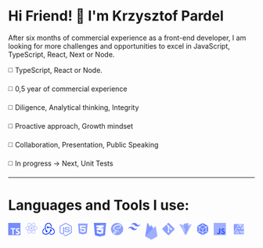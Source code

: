 # Hi Friend! 👋 I'm Krzysztof Pardel

After six months of commercial experience as a front-end developer, I am looking for more challenges and opportunities to excel in JavaScript, TypeScript, React, Next or Node.

◻️ TypeScript, React or Node.

◻️ 0,5 year of commercial experience

◻️ Diligence, Analytical thinking, Integrity

◻️ Proactive approach, Growth mindset

◻️ Collaboration, Presentation, Public Speaking

◻️ In progress -> Next, Unit Tests


---
<h1> Languages and Tools I use:</h1>
<p style="display:block;">
                <img alt="JavaScript" style="padding-right:10px;" width="25px" src="img/JS.jpg">
  <img  alt="JavaScript" align="left" style="padding-right:10px;" width="25px" src="img/TS.jpg">
                <img  alt="React" align="left" style="padding-right:10px;" width="25px" src="img/React.png" >
   <img  alt="JavaScript" align="left" style="padding-right:10px;" width="25px" src="img/Redux.png">
<img  alt="JavaScript" align="left" style="padding-right:10px;" width="25px" src="img/NodeJS.png">
                <img  alt="HTML5" align="left" style="padding-right:10px;" width="25px" src="img/HTML5.png" >
                <img  alt="CSS3" align="left" style="padding-right:10px;" width="25px" src="img/CSS3.png">
                <img  alt="SASS" align="left" style="padding-right:10px;" width="25px" src="img/SASS.png">
                <img  alt="TailwindCSS" align="left" style="padding-right:10px;" width="25px" src="img/TailwindCSS.png">
                <img  alt="Firebase" align="left" style="padding-right:10px;" width="25px" src="img/Firebase.png">
                <img  alt="GIT" align="left" style="padding-right:10px;" width="25px" src="img/GIT.png">
                <img  alt="Vite" align="left" style="padding-right:10px;" width="25px" src="img/Vite.png">
                <img  alt="WebPack" align="left" style="padding-right:10px;" width="25px" src="img/WebPack.png">
                <img  alt="Affinity" style="padding-right:10px;" width="25px" src="img/Affinity.png">
</p>
<!-- [![Top Langs](https://github-readme-stats.vercel.app/api/top-langs/?username=KrzysztofPardel&hide_progress=true)](https://github.com/anuraghazra/github-readme-stats) -->
